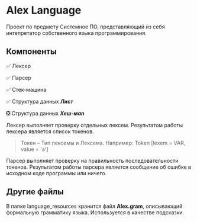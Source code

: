 **Alex Language**
=====================
Проект по предмету Системное ПО, представляющий из себя интепретатор собственного языка программирования.

**Компоненты**
--------------------
:white_check_mark: Лексер

:white_check_mark: Парсер

:white_check_mark: Стек-машина

:white_check_mark: Структура данных ***Лист***

:negative_squared_cross_mark: Структура данных ***Хеш-мan***

Лексер выполняет проверку отдельных лексем. Результатом работы лексера является список токенов.

> Токен –  Тип лексемы и Лексема. Например: Token [lexem = VAR, value = 'a']

Парсер выполняет проверку на правильность последовательности токенов. Результатом работы парсера является сообщение об ошибке в исходном коде программы или ничего.

**Другие файлы**
--------------------
В папке language_resources хранится файл **Alex.gram**, описывающий формальную грамматику языка. Используется в качестве подсказки.
